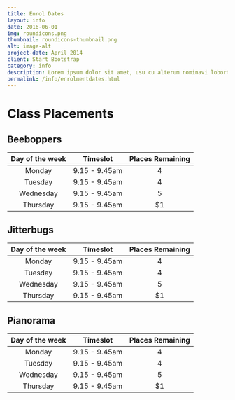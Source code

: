 ```yaml
---
title: Enrol Dates
layout: info
date: 2016-06-01
img: roundicons.png
thumbnail: roundicons-thumbnail.png
alt: image-alt
project-date: April 2014
client: Start Bootstrap
category: info
description: Lorem ipsum dolor sit amet, usu cu alterum nominavi lobortis. At duo novum diceret. Tantas apeirian vix et, usu sanctus postulant inciderint ut, populo diceret necessitatibus in vim. Cu eum dicam feugiat noluisse.
permalink: /info/enrolmentdates.html
---
```

# Class Placements

## Beeboppers

|Day of the week| Timeslot      | Places Remaining|
|:-------------:|:-------------:|:---------------:|
| Monday        | 9.15 - 9.45am | 4               |
| Tuesday       | 9.15 - 9.45am |   4             |
| Wednesday     | 9.15 - 9.45am |    5            |
| Thursday      | 9.15 - 9.45am |    $1           |

## Jitterbugs

|Day of the week| Timeslot      | Places Remaining|
|:-------------:|:-------------:|:---------------:|
| Monday        | 9.15 - 9.45am | 4               |
| Tuesday       | 9.15 - 9.45am |   4             |
| Wednesday     | 9.15 - 9.45am |    5            |
| Thursday      | 9.15 - 9.45am |    $1           |

## Pianorama

|Day of the week| Timeslot      | Places Remaining|
|:-------------:|:-------------:|:---------------:|
| Monday        | 9.15 - 9.45am | 4               |
| Tuesday       | 9.15 - 9.45am |   4             |
| Wednesday     | 9.15 - 9.45am |    5            |
| Thursday      | 9.15 - 9.45am |    $1           |
